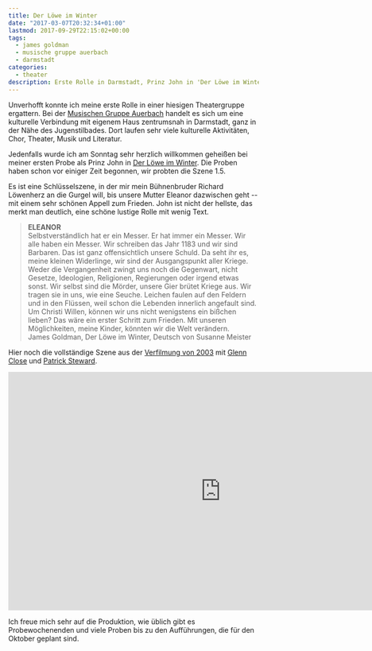 ```yaml
---
title: Der Löwe im Winter
date: "2017-03-07T20:32:34+01:00"
lastmod: 2017-09-29T22:15:02+00:00
tags: 
  - james goldman
  - musische gruppe auerbach
  - darmstadt
categories:
  - theater
description: Erste Rolle in Darmstadt, Prinz John in 'Der Löwe im Winter'
---
```

Unverhofft konnte ich meine erste Rolle in einer hiesigen Theatergruppe ergattern. Bei der [Musischen Gruppe Auerbach](https://mga-darmstadt.de/) handelt es sich um eine kulturelle Verbindung mit eigenem Haus zentrumsnah in Darmstadt, ganz in der Nähe des Jugenstilbades. Dort laufen sehr viele kulturelle Aktivitäten, Chor, Theater, Musik und Literatur. 

<!--more-->

Jedenfalls wurde ich am Sonntag sehr herzlich willkommen geheißen bei meiner ersten Probe als Prinz John in [Der Löwe im Winter](https://de.wikipedia.org/wiki/Der_L%C3%B6we_im_Winter). Die Proben haben schon vor einiger Zeit begonnen, wir probten die Szene 1.5. 

Es ist eine Schlüsselszene, in der mir mein Bühnenbruder Richard Löwenherz an die Gurgel will, bis unsere Mutter Eleanor dazwischen geht -- mit einem sehr schönen Appell zum Frieden. John ist nicht der hellste, das merkt man deutlich, eine schöne lustige Rolle mit wenig Text. 

<blockquote class="blockquote">
<strong>ELEANOR</strong><br>
Selbstverständlich hat er ein Messer. Er hat immer ein Messer. Wir alle haben ein Messer. Wir schreiben das Jahr 1183 und wir sind Barbaren. Das ist ganz offensichtlich unsere Schuld. Da seht ihr es, meine kleinen Widerlinge, wir sind der Ausgangspunkt aller Kriege. Weder die Vergangenheit zwingt uns noch die Gegenwart, nicht Gesetze, Ideologien, Religionen, Regierungen oder irgend etwas sonst. Wir selbst sind die Mörder, unsere Gier brütet Kriege aus. Wir tragen sie in uns, wie eine Seuche. Leichen faulen auf den Feldern und in den Flüssen, weil schon die Lebenden innerlich angefault sind. Um Christi Willen, können wir uns nicht wenigstens ein bißchen lieben? Das wäre ein erster Schritt zum Frieden. Mit unseren Möglichkeiten, meine Kinder, könnten wir die Welt verändern.
<footer class="blockquote-footer">James Goldman, Der Löwe im Winter, Deutsch von Susanne Meister</footer>
</blockquote>

Hier noch die vollständige Szene aus der [Verfilmung von 2003](https://www.themoviedb.org/movie/37945-the-lion-in-winter) mit [Glenn Close](https://de.wikipedia.org/wiki/Glenn_Close) und [Patrick Steward](https://de.wikipedia.org/wiki/Patrick_Stewart). 

<iframe width="853" height="480" src="https://www.youtube-nocookie.com/embed/FJO_EXrHOFs?rel=0" frameborder="0" allowfullscreen></iframe>

Ich freue mich sehr auf die Produktion, wie üblich gibt es Probewochenenden und viele Proben bis zu den Aufführungen, die für den Oktober geplant sind. 